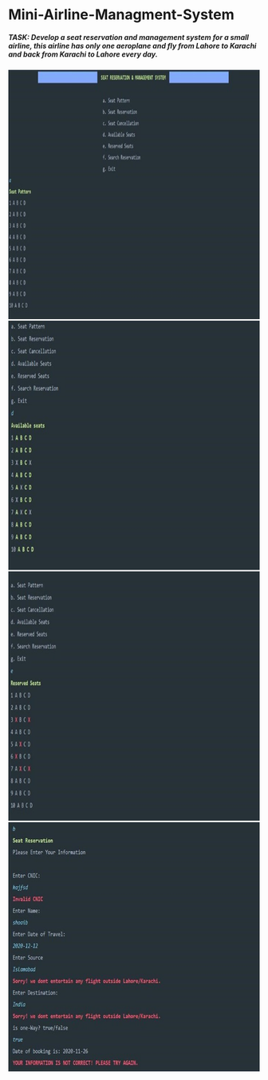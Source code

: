 # Mini-Airline-Managment-System
##### TASK: Develop a seat reservation and management system for a small airline, this airline has only one aeroplane and fly from Lahore to Karachi and back from Karachi to Lahore every day.


<Img src="https://github.com/ShoaibKakal/Mini-Airline-Managment-System/blob/main/OutputImages/Picture1.jpg" height ="500">

<Img src="https://github.com/ShoaibKakal/Mini-Airline-Managment-System/blob/main/OutputImages/Picture2.jpg" height ="500">

<Img src="https://github.com/ShoaibKakal/Mini-Airline-Managment-System/blob/main/OutputImages/Picture3.jpg" height ="500">

<Img src="https://github.com/ShoaibKakal/Mini-Airline-Managment-System/blob/main/OutputImages/Picture4.jpg" height ="500">
